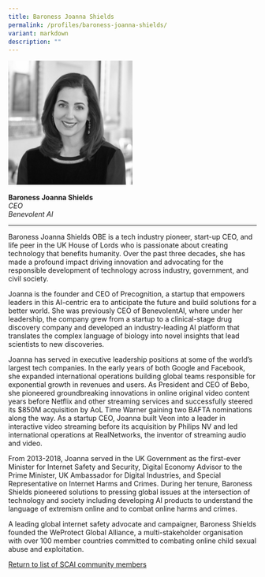 ```yaml
---
title: Baroness Joanna Shields
permalink: /profiles/baroness-joanna-shields/
variant: markdown
description: ""
---
```

<div style="width:50%"><img src="/images/People/baroness_joanna_shields.jpeg" alt="Baroness Joanna Shields"></div>

**Baroness Joanna Shields**<br>*CEO*<br>*Benevolent AI*<br>

---

Baroness Joanna Shields OBE is a tech industry pioneer, start-up CEO, and life peer in the UK House of Lords who is passionate about creating technology that benefits humanity. Over the past three decades, she has made a profound impact driving innovation and advocating for the responsible development of technology across industry, government, and civil society.
 
Joanna is the founder and CEO of Precognition, a startup that empowers leaders in this AI-centric era to anticipate the future and build solutions for a better world. She was previously CEO of BenevolentAI, where under her leadership, the company grew from a startup to a clinical-stage drug discovery company and developed an industry-leading AI platform that translates the complex language of biology into novel insights that lead scientists to new discoveries.
 
Joanna has served in executive leadership positions at some of the world’s largest tech companies. In the early years of both Google and Facebook, she expanded international operations building global teams responsible for exponential growth in revenues and users. As President and CEO of Bebo, she pioneered groundbreaking innovations in online original video content years before Netflix and other streaming services and successfully steered its $850M acquisition by AoL Time Warner gaining two BAFTA nominations along the way. As a startup CEO, Joanna built Veon into a leader in interactive video streaming before its acquisition by Philips NV and led international operations at RealNetworks, the inventor of streaming audio and video.
 
From 2013-2018, Joanna served in the UK Government as the first-ever Minister for Internet Safety and Security, Digital Economy Advisor to the Prime Minister, UK Ambassador for Digital Industries, and Special Representative on Internet Harms and Crimes. During her tenure, Baroness Shields pioneered solutions to pressing global issues at the intersection of technology and society including developing AI products to understand the language of extremism online and to combat online harms and crimes.

A leading global internet safety advocate and campaigner, Baroness Shields founded the WeProtect Global Alliance, a multi-stakeholder organisation with over 100 member countries committed to combating online child sexual abuse and exploitation.

[Return to list of SCAI community members](/community)